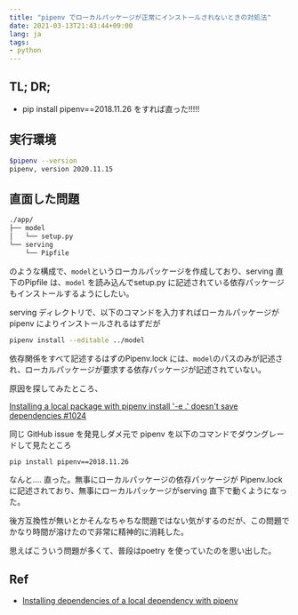 ```yaml
---
title: "pipenv でローカルパッケージが正常にインストールされないときの対処法"
date: 2021-03-13T21:43:44+09:00
lang: ja
tags:
- python
---
```


## TL; DR;

- pip install pipenv==2018.11.26 をすれば直った!!!!!

## 実行環境

```bash
$pipenv --version
pipenv, version 2020.11.15
```

## 直面した問題

```bash
./app/
├── model
│   └── setup.py
└── serving
    └── Pipfile
```

のような構成で、`model`というローカルパッケージを作成しており、serving 直下のPipfile は、`model` を読み込んでsetup.py に記述されている依存パッケージもインストールするようにしたい。

serving ディレクトリで、以下のコマンドを入力すればローカルパッケージがpipenv によりインストールされるはずだが

```bash
pipenv install --editable ../model
```

依存関係をすべて記述するはずのPipenv.lock には、`model`のパスのみが記述され、ローカルパッケージが要求する依存パッケージが記述されていない。

原因を探してみたところ、

[Installing a local package with pipenv install '-e .' doesn't save dependencies #1024](https://github.com/pypa/pipenv/issues/1024) 

同じ GitHub issue を発見しダメ元で pipenv を以下のコマンドでダウングレードして見たところ

```bash
pip install pipenv==2018.11.26
```

なんと.... 直った。無事にローカルパッケージの依存パッケージが Pipenv.lock に記述されており、無事にローカルパッケージがserving 直下で動くようになった。

後方互換性が無いとかそんなちゃちな問題ではない気がするのだが、この問題でかなり時間が溶けたので非常に精神的に消耗した。

思えばこういう問題が多くて、普段はpoetry を使っていたのを思い出した。

## Ref

- [Installing dependencies of a local dependency with pipenv](https://stackoverflow.com/questions/53505681/installing-dependencies-of-a-local-dependency-with-pipenv)
